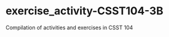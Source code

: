 # exercise_activity-CSST104-3B
Compilation of activities and exercises in CSST 104
<head>
    <title>Tabbed Links</title>
    <style>
        /* Style the tab */
        .tab {
            overflow: hidden;
            border: 1px solid #ccc;
            background-color: #f1f1f1;
        }

        /* Style the buttons inside the tab */
        .tab a {
            display: inline-block;
            background-color: inherit;
            border: none;
            outline: none;
            cursor: pointer;
            padding: 14px 16px;
            transition: 0.3s;
            text-decoration: none;
            color: black;
        }

        /* Change background color of buttons on hover */
        .tab a:hover {
            background-color: #ddd;
        }

        /* Create an active/current tablink class */
        .tab a.active {
            background-color: #ccc;
        }
    </style>
</head>
<body>

<div class="tab">
    <a href="#" class="[tablinks](https://github.com/laganzonj/exercise_activity-CSST104-3B/blob/main/Activity_1_SimpleLinearRegression.ipynb)" onclick="openTab(event, 'link1')" id="defaultOpen">Link 1</a>
    <a href="#" class="tablinks" onclick="openTab(event, 'link2')">Link 2</a>
    <a href="#" class="tablinks" onclick="openTab(event, 'link3')">Link 3</a>
</div>
